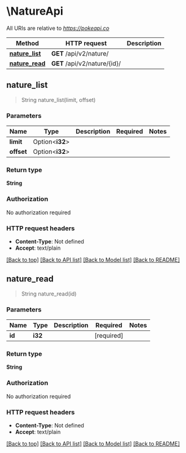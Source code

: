 # \NatureApi

All URIs are relative to *https://pokeapi.co*

Method | HTTP request | Description
------------- | ------------- | -------------
[**nature_list**](NatureApi.md#nature_list) | **GET** /api/v2/nature/ | 
[**nature_read**](NatureApi.md#nature_read) | **GET** /api/v2/nature/{id}/ | 



## nature_list

> String nature_list(limit, offset)


### Parameters


Name | Type | Description  | Required | Notes
------------- | ------------- | ------------- | ------------- | -------------
**limit** | Option<**i32**> |  |  |
**offset** | Option<**i32**> |  |  |

### Return type

**String**

### Authorization

No authorization required

### HTTP request headers

- **Content-Type**: Not defined
- **Accept**: text/plain

[[Back to top]](#) [[Back to API list]](../README.md#documentation-for-api-endpoints) [[Back to Model list]](../README.md#documentation-for-models) [[Back to README]](../README.md)


## nature_read

> String nature_read(id)


### Parameters


Name | Type | Description  | Required | Notes
------------- | ------------- | ------------- | ------------- | -------------
**id** | **i32** |  | [required] |

### Return type

**String**

### Authorization

No authorization required

### HTTP request headers

- **Content-Type**: Not defined
- **Accept**: text/plain

[[Back to top]](#) [[Back to API list]](../README.md#documentation-for-api-endpoints) [[Back to Model list]](../README.md#documentation-for-models) [[Back to README]](../README.md)

